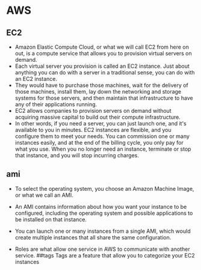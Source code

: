 # AWS
## EC2

- Amazon Elastic Compute Cloud, or what we will call EC2 from here on out, is a compute service that allows you to provision virtual servers on demand. 
- Each virtual server you provision is called an EC2 instance. Just about anything you can do with a server in a traditional sense, you can do with an EC2 instance. 
- They would have to purchase those machines, wait for the delivery of those machines, install them, lay down the networking and storage systems for those servers, and then maintain that infrastructure to have any of their applications running. 
- EC2 allows companies to provision servers on demand without acquiring massive capital to build out their compute infrastructure.
- In other words, if you need a server, you can just launch one, and it's available to you in minutes. EC2 instances are flexible, and you configure them to meet your needs. You can commission one or many instances easily, and at the end of the billing cycle, you only pay for what you use. When you no longer need an instance, terminate or stop that instance, and you will stop incurring charges. 

## ami


- To select the operating system, you choose an Amazon Machine Image, or what we call an AMI.
- An AMI contains information about how you want your instance to be configured, including the operating system and possible applications to be installed on that instance.
- You can launch one or many instances from a single AMI, which would create multiple instances that all share the same configuration.

- Roles are what allow one service in AWS to communicate with another service.
##tags
Tags are a feature that allow you to categorize your EC2 instances
